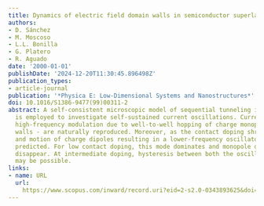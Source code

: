 ```yaml
---
title: Dynamics of electric field domain walls in semiconductor superlattices
authors:
- D. Sánchez
- M. Moscoso
- L.L. Bonilla
- G. Platero
- R. Aguado
date: '2000-01-01'
publishDate: '2024-12-20T11:30:45.896498Z'
publication_types:
- article-journal
publication: '*Physica E: Low-Dimensional Systems and Nanostructures*'
doi: 10.1016/S1386-9477(99)00311-2
abstract: A self-consistent microscopic model of sequential tunneling in superlattices
  is employed to investigate self-sustained current oscillations. Current spikes -
  high-frequency modulation due to well-to-well hopping of charge monopole domain
  walls - are naturally reproduced. Moreover, as the contact doping shrinks, the recycling
  and motion of charge dipoles resulting in a lower-frequency oscillatory mode is
  predicted. For low contact doping, this mode dominates and monopole oscillations
  disappear. At intermediate doping, hysteresis between both the oscillatory modes
  may be possible.
links:
- name: URL
  url: 
    https://www.scopus.com/inward/record.uri?eid=2-s2.0-0343893625&doi=10.1016%2fS1386-9477%2899%2900311-2&partnerID=40&md5=3bcfbcfa8ad345828c028f5c602e4de3
---
```


